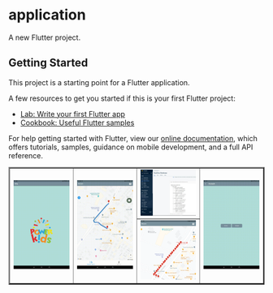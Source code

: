 # application

A new Flutter project.

## Getting Started

This project is a starting point for a Flutter application.

A few resources to get you started if this is your first Flutter project:

- [Lab: Write your first Flutter app](https://flutter.dev/docs/get-started/codelab)
- [Cookbook: Useful Flutter samples](https://flutter.dev/docs/cookbook)

For help getting started with Flutter, view our
[online documentation](https://flutter.dev/docs), which offers tutorials,
samples, guidance on mobile development, and a full API reference.


<table border="2" align="center">
  <tr>
    <td rowspan="2"><img src="https://github.com/mahirkursun/Flutter_App_Examples/blob/main/images/loginAnimation.gif" width="400" /></td>
    <td rowspan="2"><img src="https://github.com/mahirkursun/Flutter_App_Examples/blob/main/images/animation2.gif" width="400"/></td> 
    <td><img src="https://github.com/mahirkursun/Flutter_App_Examples/blob/main/images/konum3.JPG" width="400"/></td>
    <td  rowspan="2"><img src="https://github.com/mahirkursun/Flutter_App_Examples/blob/main/images/animation4.gif" width="400"/></td>
  </tr>
  <tr>
    <td><img src="https://github.com/mahirkursun/Flutter_App_Examples/blob/main/images/konum4.png" width="400"/></td>

  </tr>

</table>
